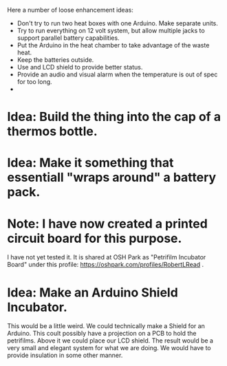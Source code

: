 Here a number of loose enhancement ideas:

* Don't try to run two heat boxes with one Arduino.  Make separate units.
* Try to run everything on 12 volt system, but allow multiple jacks to support parallel battery capabilities.
* Put the Arduino in the heat chamber to take advantage of the waste heat.
* Keep the batteries outside.
* Use and LCD shield to provide better status.
* Provide an audio and visual alarm when the temperature is out of spec for too long.
* 

# Idea: Build the thing into the cap of a thermos bottle.

# Idea: Make it something that essentiall "wraps around" a battery pack.


# Note: I have now created a printed circuit board for this purpose.

I have not yet tested it. It is shared at OSH Park as "Petrifilm Incubator Board" under this profile: https://oshpark.com/profiles/RobertLRead .

# Idea: Make an Arduino Shield Incubator.

This would be a little weird.  We could technically make a Shield for an Arduino. This coult possibly have a projection on a PCB to hold the petrifilms.  Above it we could place our LCD shield. The result would be a very small and elegant system for what we are doing.  We would have to provide insulation in some other manner.
